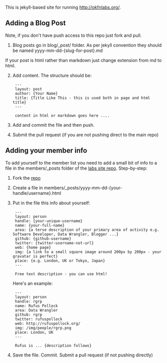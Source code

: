 This is jekyll-based site for running http://okfnlabs.org/.

## Adding a Blog Post

Note, if you don't have push access to this repo just fork and pull.

1. Blog posts go in blog/_post/ folder. As per jekyll convention they should be named yyyy-mm-dd-{slug-for-post}.md

If your post is html rather than markdown just change extension from md to html.

2. Add content. The structure should be:

        ---
        layout: post
        author: {Your Name}
        title: {Title Like This - this is used both in page and html title}
        ---

        content in html or markdown goes here ....

3. Add and commit the file and then push.

4. Submit the pull request (if you are not pushing direct to the main repo)


## Adding your member info

To add yourself to the member list you need to add a small bit of info to a file in the members/_posts folder of the [labs site repo][repo]. Step-by-step:

[repo]: https://github.com/okfn/okfn.github.com

1. Fork the [repo][]

2. Create a file in members/_posts/yyyy-mm-dd-{your-handle/username}.html

3. Put in the file this info about yourself:

        ---
        layout: person
        handle: {your-unique-username}
        name: {your-full-name}
        area: {a terse description of your primary area of activity e.g. Software Developer, Data Wrangler, Blogger ...}
        github: {github-username}
        twitter: {twitter-username-not-url}
        web: {home page}
        img: {a link to a small square image around 200px by 200px - your gravatar is perfect}
        place: {e.g. London, UK or Tokyo, Japan}
        ---

        Free text description - you can use html!

   Here's an example:

        ---
        layout: person
        handle: rgrp
        name: Rufus Pollock
        area: Data Wrangler
        github: rgrp
        twitter: rufuspollock
        web: http://rufuspollock.org/
        img: /img/people/rgrp.png
        place: London, UK
        ---

        Rufus is ... {description follows}

4. Save the file. Commit. Submit a pull request (if not pushing directly)

